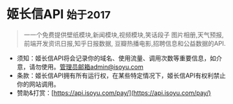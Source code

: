 # 姬长信API    <small>始于2017</small>

> 一一个免费提供壁纸模块,新闻模块,视频模块,笑话段子 图片相册,天气预报,前端开发资讯日报,知乎日报数据, 豆瓣热播电影,招聘信息和公益数据的API.

* 须知：姬长信API将会记录你的域名、使用流量、调用次数等重要信息，如介意，请勿使用。管理员邮箱admin@isoyu.com
* 条款：姬长信API拥有所有运行权，在某些特定情况下，姬长信API有权利禁止你的网站调用。
* 赞助&打赏：[https://api.isoyu.com/pay/](https://api.isoyu.com/pay/)
